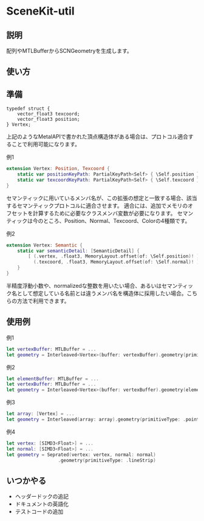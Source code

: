 # SceneKit-util

## 説明

配列やMTLBufferからSCNGeometryを生成します。

## 使い方

## 準備

``` Metal
typedef struct {
    vector_float3 texcoord;
    vector_float3 position;
} Vertex;
```

上記のようなMetalAPIで書かれた頂点構造体がある場合は、プロトコル適合することで利用可能になります。

例1
``` Swift
extension Vertex: Position, Texcoord {
    static var positionKeyPath: PartialKeyPath<Self> { \Self.position }
    static var texcoordKeyPath: PartialKeyPath<Self> { \Self.texcoord }
}
```

セマンティックに用いているメンバ名が、この拡張の想定と一致する場合、該当するセマンティックプロトコルに適合させます。
適合には、追加でメモリのオフセットを計算するために必要なクラスメンバ変数が必要になります。
セマンティックは今のところ、Position、Normal、Texcoord、Colorの4種類です。

例2
``` Swift
extension Vertex: Semantic {
    static var semanticDetail: [SemanticDetail] {
        [ (.vertex, .float3, MemoryLayout.offset(of: \Self.position)! ),
          (.texcoord, .float3, MemoryLayout.offset(of: \Self.normal)! ) ]
    }
}
```

半精度浮動小数や、normalizedな整数を用いたい場合、あるいはセマンティック名として想定している名前とは違うメンバ名を構造体に採用したい場合。こちらの方法で利用できます。


## 使用例

例1
``` Swift
let vertexBuffer: MTLBuffer = ...
let geometry = Interleaved<Vertex>(buffer: vertexBuffer).geometry(primitiveType: .point)
```

例2
``` Swift
let elementBuffer: MTLBuffer = ...
let vertexBuffer: MTLBuffer = ...
let geometry = Interleaved<Vertex>(buffer: vertexBuffer).geometry(elements: [(elementBuffer, .point)])
```

例3
``` Swift
let array: [Vertex] = ...
let geometry = Interleaved(array: array).geometry(primitiveType: .point)
```

例4
``` Swift
let vertex: [SIMD3<Float>] = ...
let normal: [SIMD3<Float>] = ...
let geometry = Seprated(vertex: vertex, normal: normal)
                   .geometry(primitiveType: .lineStrip)
```

## いつかやる

- ヘッダードックの追記
- ドキュメントの英語化
- テストコードの追加
